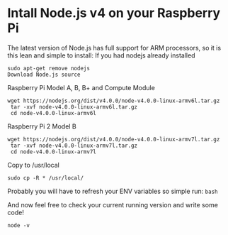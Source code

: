 # Intall Node.js v4 on your Raspberry Pi

The latest version of Node.js has full support for ARM processors, so it is this lean and simple to install:
If you had nodejs already installed
```
sudo apt-get remove nodejs
Download Node.js source 
```

Raspberry Pi Model A, B, B+ and Compute Module
```
wget https://nodejs.org/dist/v4.0.0/node-v4.0.0-linux-armv6l.tar.gz 
 tar -xvf node-v4.0.0-linux-armv6l.tar.gz 
 cd node-v4.0.0-linux-armv6l
```

Raspberry Pi 2 Model B
```
wget https://nodejs.org/dist/v4.0.0/node-v4.0.0-linux-armv7l.tar.gz
 tar -xvf node-v4.0.0-linux-armv7l.tar.gz 
 cd node-v4.0.0-linux-armv7l
```
Copy to /usr/local
```
sudo cp -R * /usr/local/
```

Probably you will have to refresh your ENV variables so simple run: `bash`

And now feel free to check your current running version and write some code!
```
node -v
```